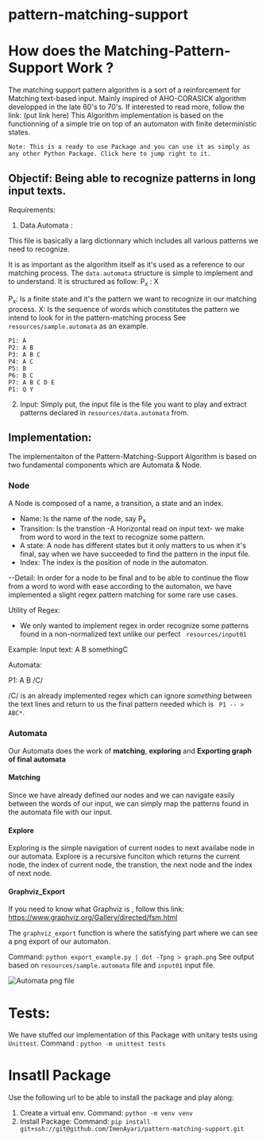 # pattern-matching-support


# How does the Matching-Pattern-Support Work ? 
The matching support pattern algorithm is a sort of a reinforcement for Matching text-based input. Mainly inspired of AHO-CORASICK algorithm developped in the late 60's to 70's.
If interested to read more, follow the link: (put link here)
This Algorithm implementation is based on the functionning of a simple trie on top of an automaton with finite deterministic states.

    Note: This is a ready to use Package and you can use it as simply as any other Python Package. Click here to jump right to it.

## Objectif: Being able to recognize patterns in long input texts. 
Requirements: 
1. Data.Automata : 

This file is basically a larg dictionnary which includes all various patterns we need to recognize.

It is as important as the algorithm itself as it's used as a reference to our matching process.
The ```data.automata``` structure is simple to implement and to understand. 
It is structured as follow: 
    P<sub>x</sub> : X
  
P<sub>x</sub>: Is a finite state and it's the pattern we want to recognize in our matching process. 
X: Is the sequence of words which constitutes the pattern we intend to look for in the pattern-matching process
See ```resources/sample.automata``` as an example.

    P1: A
    P2: A B
    P3: A B C
    P4: A C
    P5: B
    P6: B C
    P7: A B C D E
    P1: Q Y 

2. Input: Simply put, the input file is the file you want to play and extract patterns declared in ```resources/data.automata``` from.

## Implementation: 
The implementaiton of the Pattern-Matching-Support Algorithm is based on two fundamental components which are Automata & Node.

### Node
A Node is composed of a name, a transition, a state and an index.
- Name: Is the name of the node, say P<sub>x<sub>
- Transition: Is the transtion -A Horizontal read on input text- we make from word to word in the text to recognize some pattern.
- A state: A node has different states but it only matters to us when it's final, say when we have succeeded to find the pattern in the input file.
- Index: The index is the position of node in the automaton.

--Detail: In order for a node to be final and to be able to continue the flow from a word to word with ease according to the automaton, we have implemented a slight regex pattern matching for some rare use cases. 

Utility of Regex: 
- We only wanted to implement regex in order recognize some patterns found in a non-normalized text unlike our perfect 
``` resources/input01``` 

Example: 
Input text: A B somethingC

Automata: 

P1: A B /C/

/C/ is an already implemented regex which can ignore *something* between the text lines and return to us the final pattern needed which is ``` P1 -- > ABC*```.


### Automata
Our Automata does the work of **matching**, **exploring** and **Exporting graph of final automata**

#### Matching
Since we have already defined our nodes and we can navigate easily between the words of our input, we can simply map the patterns found in the automata file with our input.
#### Explore
Exploring is the simple navigation of current nodes to next availabe node in our automata. 
Explore is a recursive funciton which returns the current node, the index of current node, the transtion, the next node and the index of next node. 

#### Graphviz_Export
If you need to know what Graphviz is , follow this link: https://www.graphviz.org/Gallery/directed/fsm.html

The ``` graphviz_export ``` function is where the satisfying part where we can see a png export of our automaton. 

Command: 
```python export_example.py | dot -Tpng > graph.png```
See output based on ```resources/sample.automata``` file and ```input01``` input file. 


![Automata png file](/home/imen/pattern-matching-support/miaou.png" "Automata png file.")

# Tests: 
We have stuffed our implementation of this Package with unitary tests using ```Unittest```.
Command : ```python -m unittest tests```

# Insatll Package 
Use the following url to be able to install the package and play along: 
1. Create a virtual env. 
Command: ``` python -m venv venv ```
2. Install Package: 
Command: ``` pip install git+ssh://git@github.com/ImenAyari/pattern-matching-support.git ```